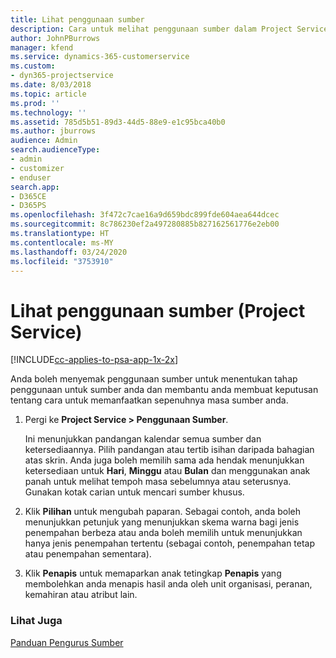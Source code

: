 ```yaml
---
title: Lihat penggunaan sumber
description: Cara untuk melihat penggunaan sumber dalam Project Service
author: JohnPBurrows
manager: kfend
ms.service: dynamics-365-customerservice
ms.custom:
- dyn365-projectservice
ms.date: 8/03/2018
ms.topic: article
ms.prod: ''
ms.technology: ''
ms.assetid: 785d5b51-89d3-44d5-88e9-e1c95bca40b0
ms.author: jburrows
audience: Admin
search.audienceType:
- admin
- customizer
- enduser
search.app:
- D365CE
- D365PS
ms.openlocfilehash: 3f472c7cae16a9d659bdc899fde604aea644dcec
ms.sourcegitcommit: 8c786230ef2a497280885b827162561776e2eb00
ms.translationtype: HT
ms.contentlocale: ms-MY
ms.lasthandoff: 03/24/2020
ms.locfileid: "3753910"
---
```

# <a name="view-resource-utilization-project-service"></a>Lihat penggunaan sumber (Project Service)

[!INCLUDE[cc-applies-to-psa-app-1x-2x](../includes/cc-applies-to-psa-app-1x-2x.md)]

Anda boleh menyemak penggunaan sumber untuk menentukan tahap penggunaan untuk sumber anda dan membantu anda membuat keputusan tentang cara untuk memanfaatkan sepenuhnya masa sumber anda.  
  
1. Pergi ke **Project Service > Penggunaan Sumber**. 

     Ini menunjukkan pandangan kalendar semua sumber dan ketersediaannya. Pilih pandangan atau tertib isihan daripada bahagian atas skrin. Anda juga boleh memilih sama ada hendak menunjukkan ketersediaan untuk **Hari**, **Minggu** atau **Bulan** dan menggunakan anak panah untuk melihat tempoh masa sebelumnya atau seterusnya. Gunakan kotak carian untuk mencari sumber khusus.      
  
2. Klik **Pilihan** untuk mengubah paparan. Sebagai contoh, anda boleh menunjukkan petunjuk yang menunjukkan skema warna bagi jenis penempahan berbeza atau anda boleh memilih untuk menunjukkan hanya jenis penempahan tertentu (sebagai contoh, penempahan tetap atau penempahan sementara).  

3. Klik **Penapis** untuk memaparkan anak tetingkap **Penapis** yang membolehkan anda menapis hasil anda oleh unit organisasi, peranan, kemahiran atau atribut lain.  
  
### <a name="see-also"></a>Lihat Juga  
 [Panduan Pengurus Sumber](../project-service/resource-manager-guide.md)
